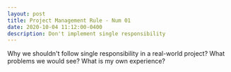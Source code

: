```yaml
---
layout: post
title: Project Management Rule - Num 01
date: 2020-10-04 11:12:00-0400
description: Don't implement single responsibility
---
```

Why we shouldn't follow single responsibility in a real-world project?
What problems we would see?
What is my own experience?